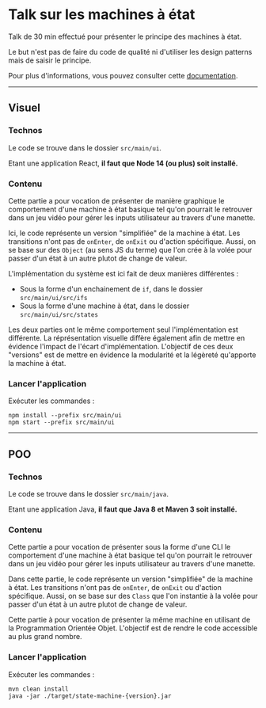 # Talk sur les machines à état

Talk de 30 min effectué pour présenter le principe des machines à état.

Le but n'est pas de faire du code de qualité ni d'utiliser les design patterns mais de saisir le principe.

Pour plus d'informations, vous pouvez consulter cette [documentation](https://en.wikipedia.org/wiki/State_pattern).

---

## Visuel

### Technos

Le code se trouve dans le dossier `src/main/ui`.

Etant une application React, **il faut que Node 14 (ou plus) soit installé.**

### Contenu

Cette partie a pour vocation de présenter de manière graphique le comportement d'une machine à état basique tel qu'on pourrait le retrouver dans un jeu vidéo
pour gérer les inputs utilisateur au travers d'une manette.

Ici, le code représente un version "simplifiée" de la machine à état. Les transitions n'ont pas de `onEnter`, de `onExit` ou d'action spécifique. Aussi, on se base sur des `Object` (au sens JS du terme) que l'on crée à la volée pour passer d'un état à un autre plutot de change de valeur.

L'implémentation du système est ici fait de deux manières différentes :

- Sous la forme d'un enchainement de `if`, dans le dossier `src/main/ui/src/ifs`
- Sous la forme d'une machine à état, dans le dossier `src/main/ui/src/states`

Les deux parties ont le même comportement seul l'implémentation est différente. La réprésentation
visuelle diffère également afin de mettre en évidence l'impact de l'écart d'implémentation.
L'objectif de ces deux "versions" est de mettre en évidence la modularité et la légèreté qu'apporte la machine à état.

### Lancer l'application

Exécuter les commandes :

```
npm install --prefix src/main/ui
npm start --prefix src/main/ui
```

---

## POO

### Technos

Le code se trouve dans le dossier `src/main/java`.

Etant une application Java, **il faut que Java 8 et Maven 3 soit installé.**

### Contenu

Cette partie a pour vocation de présenter sous la forme d'une CLI le comportement d'une machine à état basique tel qu'on pourrait le retrouver dans un jeu vidéo
pour gérer les inputs utilisateur au travers d'une manette.

Dans cette partie, le code représente un version "simplifiée" de la machine à état. Les transitions n'ont pas de `onEnter`, de `onExit` ou d'action spécifique. Aussi, on se base sur des `Class` que l'on instantie à la volée pour passer d'un état à un autre plutot de change de valeur.

Cette partie à pour vocation de présenter la même machine en utilisant de la Programmation Orientée Objet.
L'objectif est de rendre le code accessible au plus grand nombre.

### Lancer l'application

Exécuter les commandes :

```
mvn clean install
java -jar ./target/state-machine-{version}.jar
```
